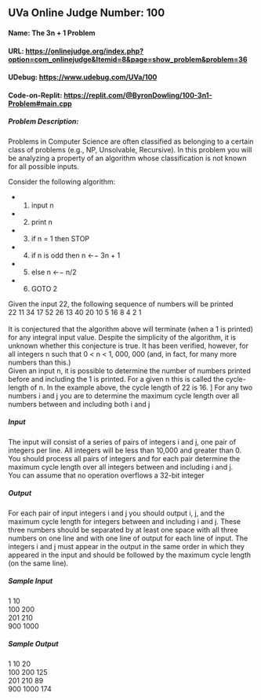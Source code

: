 ## UVa Online Judge Number: 100
#### Name: The 3n + 1 Problem
#### URL: https://onlinejudge.org/index.php?option=com_onlinejudge&Itemid=8&page=show_problem&problem=36
#### UDebug: https://www.udebug.com/UVa/100
#### Code-on-Replit: https://replit.com/@ByronDowling/100-3n1-Problem#main.cpp

##### Problem Description:
Problems in Computer Science are often classified as belonging to a certain class of problems (e.g., NP, Unsolvable, Recursive). In this problem you will be analyzing a property of an algorithm whose classification is not known for all possible inputs.

Consider the following algorithm:
- 1. input n
- 2. print n
- 3. if n = 1 then STOP
- 4. if n is odd then n ←− 3n + 1
- 5. else n ←− n/2
- 6. GOTO 2

Given the input 22, the following sequence of numbers will be printed\
22 11 34 17 52 26 13 40 20 10 5 16 8 4 2 1\
\
It is conjectured that the algorithm above will terminate (when a 1 is printed) for any integral input
value. Despite the simplicity of the algorithm, it is unknown whether this conjecture is true. It has
been verified, however, for all integers n such that 0 < n < 1, 000, 000 (and, in fact, for many more
numbers than this.)
\
Given an input n, it is possible to determine the number of numbers printed before and including
the 1 is printed. For a given n this is called the cycle-length of n. In the example above, the cycle
length of 22 is 16.
]
For any two numbers i and j you are to determine the maximum cycle length over all numbers
between and including both i and j

##### Input
The input will consist of a series of pairs of integers i and j, one pair of integers per line. All integers will be less than 10,000 and greater than 0. You should process all pairs of integers and for each pair determine the maximum cycle length over all integers between and including i and j.
\
You can assume that no operation overflows a 32-bit integer

##### Output
For each pair of input integers i and j you should output i, j, and the maximum cycle length for integers between and including i and j. These three numbers should be separated by at least one space with all three numbers on one line and with one line of output for each line of input. The integers i and j must appear in the output in the same order in which they appeared in the input and should be followed by the maximum cycle length (on the same line).

##### Sample Input
1 10\
100 200\
201 210\
900 1000

##### Sample Output
1 10 20\
100 200 125\
201 210 89\
900 1000 174

